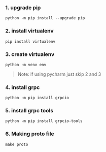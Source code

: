 ### 1. upgrade pip
```python -m pip install --upgrade pip```

### 2. install virtualenv
```pip install virtualenv```

### 3. create virtualenv
```python -m venv env```

>Note: if using pycharm just skip 2 and 3 

### 4. install grpc
```python -m pip install grpcio```

### 5. install grpc tools
```python -m pip install grpcio-tools```
### 6. Making proto file
```make proto```